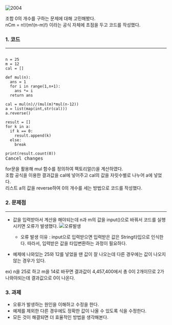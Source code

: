![2004](https://user-images.githubusercontent.com/93065107/138590918-08fe5911-cb39-4a9f-9017-63f869423b71.PNG)

조합 0의 개수를 구하는 문제에 대해 고민해봤다.   
nCm = n!/(m!(n-m)!) 이라는 공식 자체에 초점을 두고 코드를 작성했다.

### 1. 코드
***
<pre>
<code>
n = 25
m = 12
cal = []

def mul(n):
  ans = 1
  for i in range(1,n+1):
    ans *= i
  return ans

cal = mul(n)//(mul(m)*mul(n-12))
a = list(map(int,str(cal)))
a.reverse()

result = []
for k in a:
  if k == 0:
    result.append(k)
  else:
    break

print(result.count(0))
</code>Cancel changes
</pre>

for문을 활용해 mul 함수를 정의하여 팩토리얼(!)을 계산하였다.   
조합 공식을 이용한 결과값을 cal에 넣어주고 cal의 값을 자릿수별로 나누어 a에 넣었다.   
리스트 a의 값을 reverse하여 0의 개수를 세는 방법으로 코드를 작성했다.   

### 2. 문제점
***
- 값을 입력받아서 계산을 해야되는데 n과 m의 값을 input()으로 바꿔서 코드를 실행시키면 오류가 발생했다.
![오류발생](https://user-images.githubusercontent.com/93065107/138591929-6f880a29-f385-436c-9f38-42bf244140c4.PNG)
  - 오류 발생 이유 : input으로 입력받으면 입력받은 값은 String타입으로 인식한다. 따라서, 입력받은 값을 타입변환하는 과정이 필요하다.  


- 예제에 나와있는 25와 12를 넣었을 땐 값이 잘 나오는데 다른 경우에는 값이 나오지 않는 경우가 있다.   

ex) n을 25로 하고 m을 14로 바꾸면 결과값이 4,457,400에서 총 0이 2개이므로 2가 나와야되는데 결과값으로 0이 나온다.

### 3. 과제
- 오류가 발생하는 원인을 이해하고 수정을 한다.
- 예제를 제외한 다른 경우에도 정확한 값이 나올 수 있도록 식을 수정한다.
- 모든 것이 해결되면 더 효율적인 방법을 생각해본다.
